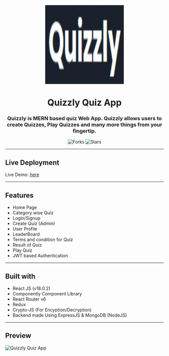 
<div align="center">

<img src="/public/images/cc.jpg" alt="Quizzly" width="250px" height="250px" />
  
# Quizzly Quiz App

### Quizzly is MERN based quiz Web App. Quizzly allows users to create Quizzes, Play Quizzes and many more things from your fingertip.



![Forks](https://img.shields.io/github/forks/spraveenofficial/quizzly-quiz)
![Stars](https://img.shields.io/github/stars/spraveenofficial/quizzly-quiz)

</div>


<!-- 
---

## How to install and run locally ?

```
$ git clone https://github.com/spraveenofficial/quizzly-quiz
$ npm install
$ npm start
``` -->

---

## Live Deployment

Live Demo: [here](https://quizzly-quiz-five.vercel.app)

---

## Features

- Home Page
- Category wise Quiz
- Login/Signup
- Create Quiz (Admin)
- User Profile
- LeaderBoard
- Terms and condition for Quiz
- Result of Quiz
- Play Quiz
- JWT based Authentication

---

## Built with

- React JS (v18.0.2)
- Componently Component Library
- React Router v6
- Redux
- Crypto-JS (For Encyption/Decryption)
- Backend made Using ExpressJS & MongoDB (NodeJS)

---

## Preview

<img src="/public/images/demo.jpg" alt="Quizzly Quiz App" />


